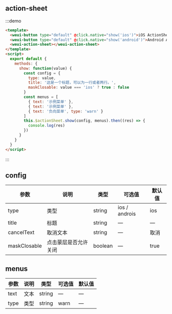 ## action-sheet

:::demo

```html
<template>
  <weui-button type="default" @click.native="show('ios')">iOS ActionSheet</weui-button>
  <weui-button type="default" @click.native="show('android')">Android ActionSheet</weui-button>
  <weui-action-sheet></weui-action-sheet>
</template>
<script>
  export default {
    methods: {
      show: function(value) {
        const config = {
          type: value,
          title: '这是一个标题，可以为一行或者两行。',
          maskClosable: value === 'ios' ? true : false
        }
        const menus = [
          { text: '示例菜单' },
          { text: '示例菜单' },
          { text: '负向菜单', type: 'warn' }
        ]
        this.$actionSheet.show(config, menus).then((res) => {
          console.log(res)
        })
      }
    }
  }
</script>
```

:::

## config

| 参数         | 说明                 | 类型    | 可选值        | 默认值 |
| ------------ | -------------------- | ------- | ------------- | ------ |
| type         | 类型                 | string  | ios / androis | ios    |
| title        | 标题                 | string  | —             | —      |
| cancelText   | 取消文本             | string  | —             | 取消   |
| maskClosable | 点击蒙层是否允许关闭 | boolean | —             | true   |

## menus

| 参数 | 说明 | 类型   | 可选值 | 默认值 |
| ---- | ---- | ------ | ------ | ------ |
| text | 文本 | string | —      | —      |
| type | 类型 | string | warn   | —      |